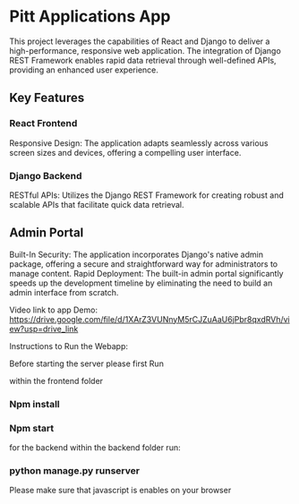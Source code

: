 # Pitt Applications App


This project leverages the capabilities of React and Django to deliver a high-performance, responsive web application. The integration of Django REST Framework enables rapid data retrieval through well-defined APIs, providing an enhanced user experience.

## Key Features

### React Frontend

Responsive Design: The application adapts seamlessly across various screen sizes and devices, offering a compelling user interface.

### Django Backend

RESTful APIs: Utilizes the Django REST Framework for creating robust and scalable APIs that facilitate quick data retrieval.

## Admin Portal

Built-In Security: The application incorporates Django's native admin package, offering a secure and straightforward way for administrators to manage content.
Rapid Deployment: The built-in admin portal significantly speeds up the development timeline by eliminating the need to build an admin interface from scratch.

Video link to app Demo: https://drive.google.com/file/d/1XArZ3VUNnyM5rCJZuAaU6jPbr8qxdRVh/view?usp=drive_link


Instructions to Run the Webapp:

Before starting the server please first Run

within the frontend folder

### Npm install

### Npm start

for the backend within the backend folder run:

### python manage.py runserver

Please make sure that javascript is enables on your browser

